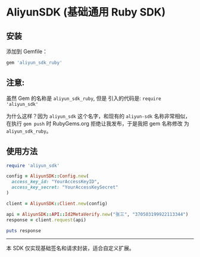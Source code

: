 # AliyunSDK (基础通用 Ruby SDK)

## 安装

添加到 Gemfile：

```ruby
gem 'aliyun_sdk_ruby'
```

## 注意:

虽然 Gem 的名称是 `aliyun_sdk_ruby`, 但是
引入的代码是: `require 'aliyun_sdk'`

为什么这样？因为 `aliyun_sdk` 这个名字，和现有的
`aliyun-sdk` 名称非常相似，在执行 `gem push` 时
RubyGems.org 拒绝让我发布，于是我把 gem 名称修改
为 `aliyun_sdk_ruby`。


## 使用方法

```ruby
require 'aliyun_sdk'

config = AliyunSDK::Config.new(
  access_key_id: "YourAccessKeyID",
  access_key_secret: "YourAccessKeySecret"
)

client = AliyunSDK::Client.new(config)

api = AliyunSDK::API::Id2MetaVerify.new("张三", "370503199922113344")
response = client.request(api)

puts response
```

---

本 SDK 仅实现基础签名和请求封装，适合自定义扩展。
